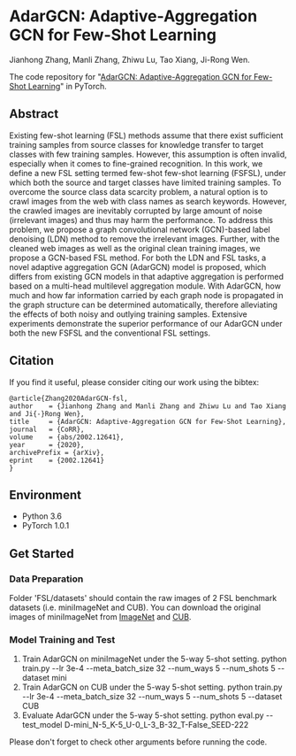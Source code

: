 # AdarGCN: Adaptive-Aggregation GCN for Few-Shot Learning
Jianhong Zhang, Manli Zhang, Zhiwu Lu, Tao Xiang, Ji-Rong Wen.

The code repository for "[AdarGCN: Adaptive-Aggregation GCN for Few-Shot Learning](https://arxiv.org/abs/2002.12641)" in PyTorch.

## Abstract
Existing few-shot learning (FSL) methods assume that there exist sufficient training samples from source classes for knowledge transfer to target classes with few training samples. However, this assumption is often invalid, especially when it comes to fine-grained recognition. In this work, we define a new FSL setting termed few-shot few-shot learning (FSFSL), under which both the source and target classes have limited training samples. To overcome the source class data scarcity problem, a natural option is to crawl images from the web with class names as search keywords. However, the crawled images are inevitably corrupted by large amount of noise (irrelevant images) and thus may harm the performance. To address this problem, we propose a graph convolutional network (GCN)-based label denoising (LDN) method to remove the irrelevant images. Further, with the cleaned web images as well as the original clean training images, we propose a GCN-based FSL method. For both the LDN and FSL tasks, a novel adaptive aggregation GCN (AdarGCN) model is proposed, which differs from existing GCN models in that adaptive aggregation is performed based on a multi-head multilevel aggregation module. With AdarGCN, how much and how far information carried by each graph node is propagated in the graph structure can be determined automatically, therefore alleviating the effects of both noisy and outlying training samples. Extensive experiments demonstrate the superior performance of our AdarGCN under both the new FSFSL and the conventional FSL settings.

## Citation
If you find it useful, please consider citing our work using the bibtex:

    @article{Zhang2020AdarGCN-fsl,
    author    = {Jianhong Zhang and Manli Zhang and Zhiwu Lu and Tao Xiang and Ji{-}Rong Wen},
    title     = {AdarGCN: Adaptive-Aggregation GCN for Few-Shot Learning},
    journal   = {CoRR},
    volume    = {abs/2002.12641},
    year      = {2020},
    archivePrefix = {arXiv},
    eprint    = {2002.12641}
    }

## Environment
* Python 3.6
* PyTorch 1.0.1

## Get Started 
### Data Preparation
Folder 'FSL/datasets' should contain the raw images of 2 FSL benchmark datasets (i.e. miniImageNet and CUB). You can download the original images of miniImageNet from [ImageNet](http://image-net.org/image/ILSVRC2015/ILSVRC2015_CLS-LOC.tar.gz) and [CUB](http://www.vision.caltech.edu/visipedia-data/CUB-200-2011/CUB_200_2011.tgz).

### Model Training and Test
1. Train AdarGCN on miniImageNet under the 5-way 5-shot setting.
    python train.py --lr 3e-4 --meta_batch_size 32 --num_ways 5 --num_shots 5 --dataset mini
2. Train AdarGCN on CUB under the 5-way 5-shot setting.
    python train.py --lr 3e-4 --meta_batch_size 32 --num_ways 5 --num_shots 5 --dataset CUB
3. Evaluate AdarGCN under the 5-way 5-shot setting.
    python eval.py --test_model D-mini_N-5_K-5_U-0_L-3_B-32_T-False_SEED-222

Please don't forget to check other arguments before running the code.
